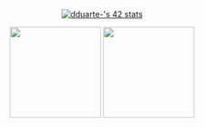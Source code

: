 <div align="center">
	<a href="https://github.com/diogogomes2003">
	<img src="https://badge42.vercel.app/api/v2/clhhnbua5001108mbvxboj2i5/stats?cursusId=21&coalitionId=294" alt="dduarte-'s 42 stats" /></a>
	<p>
 	<img height="160em" src="https://github-readme-stats.vercel.app/api?username=diogogomes2003&show_icons=true&theme=dracula&include_all_comzmits=true&count_private=true"/>
	<img height="160em" src="https://github-readme-stats.vercel.app/api/top-langs/?username=diogogomes2003&layout=compact&langs_count=7&theme=dracula"/>
</div>

